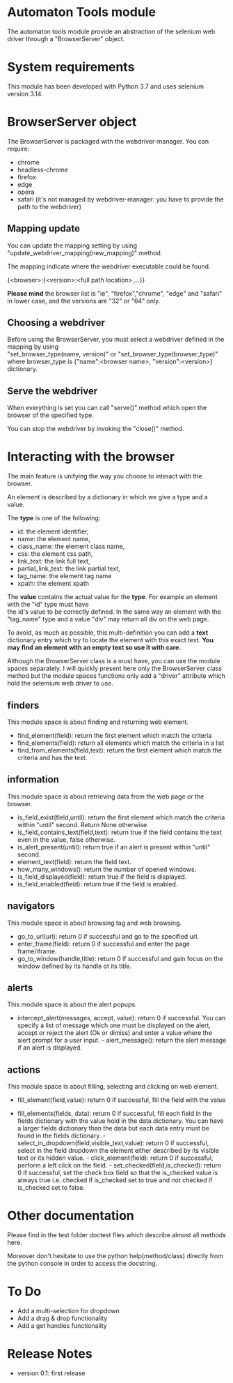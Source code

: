 Automaton Tools module
======================

The automaton tools module provide an abstraction of the selenium web driver through a "BrowserServer" object.

System requirements
===================

This module has been developed with Python 3.7 and uses selenium version 3.14.

BrowserServer object
=====================

The BrowserServer is packaged with the webdriver-manager. You can require:

- chrome
- headless-chrome
- firefox
- edge
- opera
- safari (it's not managed by webdriver-manager: you have to provide the path to the webdriver)


Mapping update
--------------

You can update the mapping setting by using "update\_webdriver\_mapping(new\_mapping)" method.

The mapping indicate where the webdriver executable could be found.

{\<browser\>:{\<version\>:\<full path location\>,...}}

**Please mind** the browser list is "ie", "firefox","chrome", "edge" and "safari" in lower case, and the versions are "32" or "64" only.

Choosing a webdriver
--------------------

Before using the BrowserServer, you must select a webdriver defined in the mapping by using  
"set\_browser\_type(name, version)" or "set\_browser\_type(browser\_type)" where browser\_type is {"name":\<browser name\>, "version":\<version\>} dictionary.

Serve the webdriver
-------------------

When everything is set you can call "serve()" method which open the browser of the specified type.

You can stop the webdriver by invoking the "close()" method.

Interacting with the browser
============================

The main feature is unifying the way you choose to interact with the browser.

An element is described by a dictionary in which we give a type and a value.

The **type** is one of the following:

-   id: the element identifier,
-   name: the element name,
-   class\_name: the element class name,
-   css: the element css path,
-   link\_text: the link full text,
-   partial\_link\_text: the link partial text,
-   tag\_name: the element tag name
-   xpath: the element xpath

The **value** contains the actual value for the **type**. For example an element with the "id" type must have  
the id's value to be correctly defined. In the same way an element with the "tag\_name" type and a value "div" may return all div on the web page.

To avoid, as much as possible, this multi-definition you can add a **text** dictionary entry which try to locate the element with this exact text. **You may find an element with an empty text so use it with care.**

Although the BrowserServer class is a must have, you can use the module spaces separately. I will quickly present here only the BrowserServer class method but the module spaces functions only add a "driver" attribute which hold the selemium web driver to use.

finders
-------

This module space is about finding and returning web element.

-   find\_element(field): return the first element which match the criteria
-   find\_elements(field): return all elements which match the criteria in a list
-   find\_from\_elements(field,text): return the first element which match the criteria and has the text.

information
-----------

This module space is about retrieving data from the web page or the browser.

-   is\_field\_exist(field,until): return the first element which match the criteria within "until" second. Return None otherwise.
-   is\_field\_contains\_text(field,text): return true if the field contains the text even in the value, false otherwise.
-   is\_alert\_present(until): return true if an alert is present within "until" second.
-   element\_text(field): return the field text.
-   how\_many\_windows(): return the number of opened windows.
-   is\_field\_displayed(field): return true if the field is displayed.
-   is\_field\_enabled(field): return true if the field is enabled.

navigators
----------

This module space is about browsing tag and web browsing.

-   go\_to\_url(url): return 0 if successful and go to the specified url.
-   enter\_frame(field): return 0 if successful and enter the page frame/iframe.
-   go\_to\_window(handle,title): return 0 if successful and gain focus on the window defined by its handle ot its title.

alerts
------

This module space is about the alert popups.

- intercept\_alert(messages, accept, value): return 0 if successful. You can specify a list of message which one must be displayed on the alert, accept or reject the alert (Ok or dimiss) and enter a value where the alert prompt for a user input. - alert\_message(): return the alert message if an alert is displayed.

actions
-------

This module space is about filling, selecting and clicking on web element.

-   fill\_element(field,value): return 0 if successful, fill the field with the value

- fill\_elements(fields, data): return 0 if successful, fill each field in the fields dictionary with the value hold in the data dictionary. You can have a larger fields dictionary than the data but each data entry must be found in the fields dictionary. - select\_in\_dropdown(field,visible\_text,value): return 0 if successful, select in the field dropdown the element either described by its visible text or its hidden value. - click\_element(field): return 0 if successful, perform a left click on the field. - set\_checked(field,is\_checked): return 0 if successful, set the check box field so that the is\_checked value is always true i.e. checked if is\_checked set to true and not checked if is\_checked set to false.

Other documentation
===================

Please find in the test folder doctest files which describe almost all methods here.

Moreover don't hesitate to use the python help(method/class) directly from the python console in order to access the docstring.

To Do
=====

-   Add a multi-selection for dropdown
-   Add a drag & drop functionality
-   Add a get handles functionality

Release Notes
=============

-   version 0.1: first release

